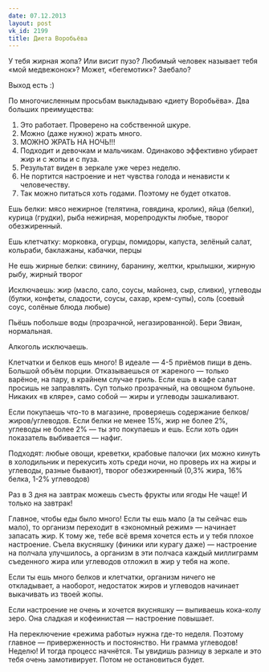 ```yaml
---
date: 07.12.2013
layout: post
vk_id: 2199
title: Диета Воробьёва
---
```


У тебя жирная жопа? Или висит пузо? Любимый человек называет тебя «мой медвежонок»? Может, «бегемотик»? Заебало?

Выход есть :)

По многочисленным просьбам выкладываю «диету Воробьёва». Два больших преимущества:
1. Это работает. Проверено на собственной шкуре.
2. Можно (даже нужно) жрать много.
3. МОЖНО ЖРАТЬ НА НОЧЬ&#33;&#33;&#33;
4. Подходит и девочкам и мальчикам. Одинаково эффективно убирает жир и с жопы и с пуза.
5. Результат виден в зеркале уже через неделю.
6. Не портится настроение и нет чувства голода и ненависти к человечеству.
7. Так можно питаться хоть годами. Поэтому не будет откатов.

Ешь белки: мясо нежирное (телятина, говядина, кролик), яйца (белки), курица (грудки), рыба нежирная, морепродукты любые, творог обезжиренный.

Ешь клетчатку: морковка, огурцы, помидоры, капуста, зелёный салат, кольраби, баклажаны, кабачки, перцы

Не ешь жирные белки: свинину, баранину, желтки, крылышки, жирную рыбу, жирный творог

Исключаешь: жир (масло, сало, соусы, майонез, сыр, сливки), углеводы (булки, конфеты, сладости, соусы, сахар, крем-супы), соль (соевый соус, солёные блюда любые)

Пьёшь побольше воды (прозрачной, негазированной). Бери Эвиан, нормальная.

Алкоголь исключаешь.

Клетчатки и белков ешь много&#33; В идеале — 4-5 приёмов пищи в день. Большой объём порции.
Отказываешься от жареного — только варёное, на пару, в крайнем случае гриль.
Если ешь в кафе салат просишь не заправлять.
Суп только прозрачный, на овощном бульоне.
Никаких «в кляре», само собой — жиры и углеводы зашкаливают.

Если покупаешь что-то в магазине, проверяешь содержание белков/жиров/углеводов. Если белки не менее 15%, жир не более 2%, углеводы не более 2% — ты это покупаешь и ешь. Если хоть один показатель выбивается — нафиг.

Подходят: любые овощи, креветки, крабовые палочки (их можно кинуть в холодильник и перекусить хоть среди ночи, но проверь их на жиры и углеводы, разные бывают), творог обезжиренный (0,3% жира, 16% белка, 1-2% углеводов)

Раз в 3 дня на завтрак можешь съесть фрукты или ягоды
Не чаще&#33; И только на завтрак&#33;

Главное, чтобы еды было много&#33; Если ты ешь мало (а ты сейчас ешь мало), то организм переходит в «экономный режим» — начинает запасать жир. К тому же, тебе всё время хочется есть и у тебя плохое настроение. Съела вкусняшку (финики или курагу даже) — настроение на полчала улучшилось, а организм в эти полчаса каждый миллиграмм съеденного жира или углеводов отложил в жир у тебя на жопе.

Если ты ешь много белков и клетчатки, организм ничего не откладывает, а наоборот, недостаток жиров и углеводов начинает выкачивать из твоей жопы.

Если настроение не очень и хочется вкусняшку — выпиваешь кока-колу зеро. Она сладкая и кофеинистая — настроение повышает.

На переключение «режима работы» нужна где-то неделя. Поэтому главное — приверженность и постоянство. Ни грамма углеводов&#33; Неделю&#33; И тогда процесс начнётся. Ты увидишь разницу в зеркале и это тебя очень замотивирует. Потом не остановиться будет.
